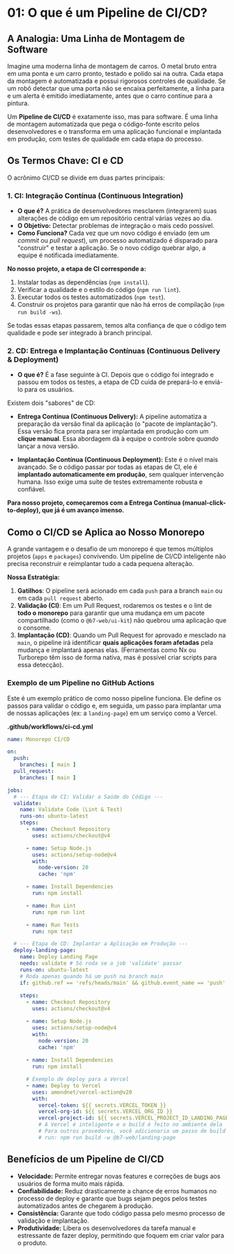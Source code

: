 # 01: O que é um Pipeline de CI/CD?

## A Analogia: Uma Linha de Montagem de Software

Imagine uma moderna linha de montagem de carros. O metal bruto entra em uma ponta e um carro pronto, testado e polido sai na outra. Cada etapa da montagem é automatizada e possui rigorosos controles de qualidade. Se um robô detectar que uma porta não se encaixa perfeitamente, a linha para e um alerta é emitido imediatamente, antes que o carro continue para a pintura.

Um **Pipeline de CI/CD** é exatamente isso, mas para software. É uma linha de montagem automatizada que pega o código-fonte escrito pelos desenvolvedores e o transforma em uma aplicação funcional e implantada em produção, com testes de qualidade em cada etapa do processo.

## Os Termos Chave: CI e CD

O acrônimo CI/CD se divide em duas partes principais:

### 1. CI: Integração Contínua (Continuous Integration)

-   **O que é?** A prática de desenvolvedores mesclarem (integrarem) suas alterações de código em um repositório central várias vezes ao dia.
-   **O Objetivo:** Detectar problemas de integração o mais cedo possível.
-   **Como Funciona?** Cada vez que um novo código é enviado (em um *commit* ou *pull request*), um processo automatizado é disparado para "construir" e testar a aplicação. Se o novo código quebrar algo, a equipe é notificada imediatamente.

**No nosso projeto, a etapa de CI corresponde a:**
1.  Instalar todas as dependências (`npm install`).
2.  Verificar a qualidade e o estilo do código (`npm run lint`).
3.  Executar todos os testes automatizados (`npm test`).
4.  Construir os projetos para garantir que não há erros de compilação (`npm run build -ws`).

Se todas essas etapas passarem, temos alta confiança de que o código tem qualidade e pode ser integrado à branch principal.

### 2. CD: Entrega e Implantação Contínuas (Continuous Delivery & Deployment)

-   **O que é?** É a fase seguinte à CI. Depois que o código foi integrado e passou em todos os testes, a etapa de CD cuida de prepará-lo e enviá-lo para os usuários.

Existem dois "sabores" de CD:

-   **Entrega Contínua (Continuous Delivery):** A pipeline automatiza a preparação da versão final da aplicação (o "pacote de implantação"). Essa versão fica pronta para ser implantada em produção com um **clique manual**. Essa abordagem dá à equipe o controle sobre *quando* lançar a nova versão.

-   **Implantação Contínua (Continuous Deployment):** Este é o nível mais avançado. Se o código passar por todas as etapas de CI, ele é **implantado automaticamente em produção**, sem qualquer intervenção humana. Isso exige uma suíte de testes extremamente robusta e confiável.

**Para nosso projeto, começaremos com a Entrega Contínua (manual-click-to-deploy), que já é um avanço imenso.**

## Como o CI/CD se Aplica ao Nosso Monorepo

A grande vantagem e o desafio de um monorepo é que temos múltiplos projetos (`apps` e `packages`) convivendo. Um pipeline de CI/CD inteligente não precisa reconstruir e reimplantar tudo a cada pequena alteração.

**Nossa Estratégia:**

1.  **Gatilhos**: O pipeline será acionado em cada `push` para a branch `main` ou em cada `pull request` aberto.
2.  **Validação (CI)**: Em um Pull Request, rodaremos os testes e o lint de **todo o monorepo** para garantir que uma mudança em um pacote compartilhado (como o `@b7-web/ui-kit`) não quebrou uma aplicação que o consome.
3.  **Implantação (CD)**: Quando um Pull Request for aprovado e mesclado na `main`, o pipeline irá identificar **quais aplicações foram afetadas** pela mudança e implantará apenas elas. (Ferramentas como Nx ou Turborepo têm isso de forma nativa, mas é possível criar scripts para essa detecção).

### Exemplo de um Pipeline no GitHub Actions

Este é um exemplo prático de como nosso pipeline funciona. Ele define os passos para validar o código e, em seguida, um passo para implantar uma de nossas aplicações (ex: a `landing-page`) em um serviço como a Vercel.

**.github/workflows/ci-cd.yml**
```yml
name: Monorepo CI/CD

on:
  push:
    branches: [ main ]
  pull_request:
    branches: [ main ]

jobs:
  # --- Etapa de CI: Validar a Saúde do Código ---
  validate:
    name: Validate Code (Lint & Test)
    runs-on: ubuntu-latest
    steps:
      - name: Checkout Repository
        uses: actions/checkout@v4

      - name: Setup Node.js
        uses: actions/setup-node@v4
        with:
          node-version: 20
          cache: 'npm'

      - name: Install Dependencies
        run: npm install

      - name: Run Lint
        run: npm run lint

      - name: Run Tests
        run: npm test

  # --- Etapa de CD: Implantar a Aplicação em Produção ---
  deploy-landing-page:
    name: Deploy Landing Page
    needs: validate # Só roda se o job 'validate' passar
    runs-on: ubuntu-latest
    # Roda apenas quando há um push na branch main
    if: github.ref == 'refs/heads/main' && github.event_name == 'push'
    
    steps:
      - name: Checkout Repository
        uses: actions/checkout@v4

      - name: Setup Node.js
        uses: actions/setup-node@v4
        with:
          node-version: 20
          cache: 'npm'
      
      - name: Install Dependencies
        run: npm install

      # Exemplo de deploy para a Vercel
      - name: Deploy to Vercel
        uses: amondnet/vercel-action@v20
        with:
          vercel-token: ${{ secrets.VERCEL_TOKEN }}
          vercel-org-id: ${{ secrets.VERCEL_ORG_ID }}
          vercel-project-id: ${{ secrets.VERCEL_PROJECT_ID_LANDING_PAGE }}
          # A Vercel é inteligente e o build é feito no ambiente dela
          # Para outros provedores, você adicionaria um passo de build aqui:
          # run: npm run build -w @b7-web/landing-page
```

## Benefícios de um Pipeline de CI/CD

-   **Velocidade:** Permite entregar novas features e correções de bugs aos usuários de forma muito mais rápida.
-   **Confiabilidade:** Reduz drasticamente a chance de erros humanos no processo de deploy e garante que bugs sejam pegos pelos testes automatizados antes de chegarem à produção.
-   **Consistência:** Garante que todo código passa pelo mesmo processo de validação e implantação.
-   **Produtividade:** Libera os desenvolvedores da tarefa manual e estressante de fazer deploy, permitindo que foquem em criar valor para o produto.

```